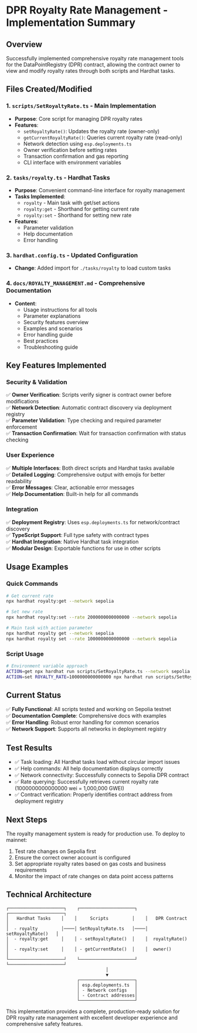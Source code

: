 # DPR Royalty Rate Management - Implementation Summary

## Overview
Successfully implemented comprehensive royalty rate management tools for the DataPointRegistry (DPR) contract, allowing the contract owner to view and modify royalty rates through both scripts and Hardhat tasks.

## Files Created/Modified

### 1. `scripts/SetRoyaltyRate.ts` - Main Implementation
- **Purpose**: Core script for managing DPR royalty rates
- **Features**:
  - `setRoyaltyRate()`: Updates the royalty rate (owner-only)
  - `getCurrentRoyaltyRate()`: Queries current royalty rate (read-only)
  - Network detection using `esp.deployments.ts`
  - Owner verification before setting rates
  - Transaction confirmation and gas reporting
  - CLI interface with environment variables

### 2. `tasks/royalty.ts` - Hardhat Tasks
- **Purpose**: Convenient command-line interface for royalty management
- **Tasks Implemented**:
  - `royalty` - Main task with get/set actions
  - `royalty:get` - Shorthand for getting current rate
  - `royalty:set` - Shorthand for setting new rate
- **Features**:
  - Parameter validation
  - Help documentation
  - Error handling

### 3. `hardhat.config.ts` - Updated Configuration
- **Change**: Added import for `./tasks/royalty` to load custom tasks

### 4. `docs/ROYALTY_MANAGEMENT.md` - Comprehensive Documentation
- **Content**:
  - Usage instructions for all tools
  - Parameter explanations
  - Security features overview
  - Examples and scenarios
  - Error handling guide
  - Best practices
  - Troubleshooting guide

## Key Features Implemented

### Security & Validation
✅ **Owner Verification**: Scripts verify signer is contract owner before modifications  
✅ **Network Detection**: Automatic contract discovery via deployment registry  
✅ **Parameter Validation**: Type checking and required parameter enforcement  
✅ **Transaction Confirmation**: Wait for transaction confirmation with status checking  

### User Experience
✅ **Multiple Interfaces**: Both direct scripts and Hardhat tasks available  
✅ **Detailed Logging**: Comprehensive output with emojis for better readability  
✅ **Error Messages**: Clear, actionable error messages  
✅ **Help Documentation**: Built-in help for all commands  

### Integration
✅ **Deployment Registry**: Uses `esp.deployments.ts` for network/contract discovery  
✅ **TypeScript Support**: Full type safety with contract types  
✅ **Hardhat Integration**: Native Hardhat task integration  
✅ **Modular Design**: Exportable functions for use in other scripts  

## Usage Examples

### Quick Commands
```bash
# Get current rate
npx hardhat royalty:get --network sepolia

# Set new rate
npx hardhat royalty:set --rate 2000000000000000 --network sepolia

# Main task with action parameter
npx hardhat royalty get --network sepolia
npx hardhat royalty set --rate 1000000000000000 --network sepolia
```

### Script Usage
```bash
# Environment variable approach
ACTION=get npx hardhat run scripts/SetRoyaltyRate.ts --network sepolia
ACTION=set ROYALTY_RATE=1000000000000000 npx hardhat run scripts/SetRoyaltyRate.ts --network sepolia
```

## Current Status
✅ **Fully Functional**: All scripts tested and working on Sepolia testnet  
✅ **Documentation Complete**: Comprehensive docs with examples  
✅ **Error Handling**: Robust error handling for common scenarios  
✅ **Network Support**: Supports all networks in deployment registry  

## Test Results
- ✅ Task loading: All Hardhat tasks load without circular import issues
- ✅ Help commands: All help documentation displays correctly
- ✅ Network connectivity: Successfully connects to Sepolia DPR contract
- ✅ Rate querying: Successfully retrieves current royalty rate (1000000000000000 wei = 1,000,000 GWEI)
- ✅ Contract verification: Properly identifies contract address from deployment registry

## Next Steps
The royalty management system is ready for production use. To deploy to mainnet:

1. Test rate changes on Sepolia first
2. Ensure the correct owner account is configured
3. Set appropriate royalty rates based on gas costs and business requirements
4. Monitor the impact of rate changes on data point access patterns

## Technical Architecture

```
┌─────────────────────┐    ┌─────────────────────┐    ┌─────────────────────┐
│   Hardhat Tasks    │    │     Scripts         │    │   DPR Contract      │
│  - royalty         │────│ SetRoyaltyRate.ts   │────│  setRoyaltyRate()   │
│  - royalty:get     │    │ - setRoyaltyRate()  │    │  royaltyRate()      │
│  - royalty:set     │    │ - getCurrentRate()  │    │  owner()            │
└─────────────────────┘    └─────────────────────┘    └─────────────────────┘
                                      │
                                      ▼
                           ┌─────────────────────┐
                           │ esp.deployments.ts  │
                           │ - Network configs   │
                           │ - Contract addresses│
                           └─────────────────────┘
```

This implementation provides a complete, production-ready solution for DPR royalty rate management with excellent developer experience and comprehensive safety features. 